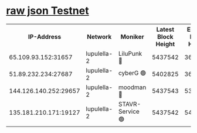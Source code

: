 [raw json Testnet](https://rpc-check.jaclalt.stavr.tech/jaclalt/rpc-jaclalt-result.json)
=

<table><tr><th>IP-Address</th><th>Network</th><th>Moniker</th><th>Latest Block Height</th><th>Earliest Block Height</th><th>Catching Up</th><th>Voting Power</th><th>Scan Time</th></tr><tr><td>65.109.93.152:31657</td><td>lupulella-2</td><td>LiluPunk 🔴</td><td>5437542</td><td>3688866</td><td>False</td><td>685033</td><td>2023-11-26T07:35:31.412422092UTC</td></tr><tr><td>51.89.232.234:27687</td><td>lupulella-2</td><td>cyberG 🟢</td><td>5402825</td><td>3693701</td><td>False</td><td>0</td><td>2023-11-26T07:35:37.864100143UTC</td></tr><tr><td>144.126.140.252:29657</td><td>lupulella-2</td><td>moodman 🔴</td><td>5437543</td><td>5337543</td><td>False</td><td>769094</td><td>2023-11-26T07:35:38.650953768UTC</td></tr><tr><td>135.181.210.171:19127</td><td>lupulella-2</td><td>STAVR-Service 🟢</td><td>5437542</td><td>5436901</td><td>False</td><td>0</td><td>2023-11-26T07:35:31.074492923UTC</td></tr></table>
